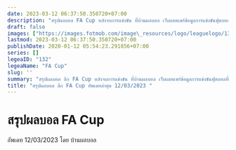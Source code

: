 ```yaml
---
date: 2023-03-12 06:37:50.350720+07:00
description: "สรุปผลบอล FA Cup หลังจบการแข่งขัน ที่บ้านผลบอล เว็บเผยแพร่ข้อมูลการแข่งขันฟุตบอลที่เชื่อถือได้ และ อัพเดทไวที่สุด"
draft: false
images: ["https://images.fotmob.com/image\_resources/logo/leaguelogo/132.png"]
lastmod: 2023-03-12 06:37:50.350720+07:00
publishDate: 2020-01-12 05:54:23.291856+07:00
series: []
legeaID: "132"
legeaName: "FA Cup"
slug: ''
summary: "สรุปผลบอล ลีก FA Cup หลังจบการแข่งขัน ที่บ้านผลบอล เว็บเผยแพร่ข้อมูลการแข่งขันฟุตบอลที่เชื่อถือได้ และ อัพเดทไวที่สุด"
title: "สรุปผลบอล ลีก FA Cup อัพเดทล่าสุด 12/03/2023 "
---
```


# สรุปผลบอล FA Cup
อัพเดท 12/03/2023 โดย บ้านผลบอล

